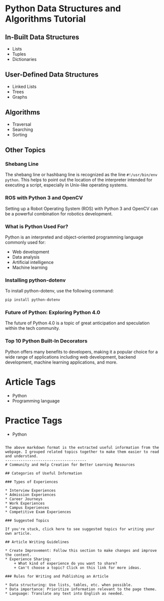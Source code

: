 # Python Data Structures and Algorithms Tutorial

## In-Built Data Structures

* Lists
* Tuples
* Dictionaries

## User-Defined Data Structures

* Linked Lists
* Trees
* Graphs

## Algorithms

* Traversal
* Searching
* Sorting

## Other Topics

### Shebang Line

The shebang line or hashbang line is recognized as the line `#!/usr/bin/env python`. This helps to point out the location of the interpreter intended for executing a script, especially in Unix-like operating systems.

### ROS with Python 3 and OpenCV

Setting up a Robot Operating System (ROS) with Python 3 and OpenCV can be a powerful combination for robotics development.

### What is Python Used For?

Python is an interpreted and object-oriented programming language commonly used for:

* Web development
* Data analysis
* Artificial intelligence
* Machine learning

### Installing python-dotenv

To install python-dotenv, use the following command:
```bash
pip install python-dotenv
```

### Future of Python: Exploring Python 4.0

The future of Python 4.0 is a topic of great anticipation and speculation within the tech community.

### Top 10 Python Built-In Decorators

Python offers many benefits to developers, making it a popular choice for a wide range of applications including web development, backend development, machine learning applications, and more.

# Article Tags

* Python
* Programming language

# Practice Tags

* Python
```

The above markdown format is the extracted useful information from the webpage. I grouped related topics together to make them easier to read and understand.
-------------------------------------
# Community and Help Creation for Better Learning Resources

## Categories of Useful Information

### Types of Experiences

* Interview Experiences
* Admission Experiences
* Career Journeys
* Work Experiences
* Campus Experiences
* Competitive Exam Experiences

### Suggested Topics

If you're stuck, click here to see suggested topics for writing your own article.

## Article Writing Guidelines

* Create Improvement: Follow this section to make changes and improve the content.
* Experience Sharing:
	+ What kind of experience do you want to share?
	+ Can't choose a topic? Click on this link for more ideas.

### Rules for Writing and Publishing an Article

* Data structuring: Use lists, tables, etc. when possible.
* Data importance: Prioritize information relevant to the page theme.
* Language: Translate any text into English as needed.
```
